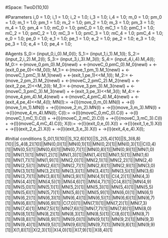 
#Space: TwoD(10,10)

#Parameters
i_0 = 1.0; 
i_1 = 1.0; 
i_2 = 1.0; 
i_3 = 1.0; 
i_4 = 1.0; 
m_0 = 1.0; 
pm_0 = 1.0; 
m_1 = 1.0; 
pm_1 = 1.0; 
m_2 = 1.0; 
pm_2 = 1.0; 
m_3 = 1.0; 
pm_3 = 1.0; 
m_4 = 1.0; 
pm_4 = 1.0; 
mC_0 = 1.0; 
pmC_0 = 1.0; 
mC_1 = 1.0; 
pmC_1 = 1.0; 
mC_2 = 1.0; 
pmC_2 = 1.0; 
mC_3 = 1.0; 
pmC_3 = 1.0; 
mC_4 = 1.0; 
pmC_4 = 1.0; 
e_0 = 1.0; 
pe_0 = 1.0; 
e_1 = 1.0; 
pe_1 = 1.0; 
e_2 = 1.0; 
pe_2 = 1.0; 
e_3 = 1.0; 
pe_3 = 1.0; 
e_4 = 1.0; 
pe_4 = 1.0;

#Agents
S_0:= (input_0,i_0).M_0(l); 
S_1:= (input_1,i_1).M_1(l); 
S_2:= (input_2,i_2).M_2(l); 
S_3:= (input_3,i_3).M_3(l); 
S_4:= (input_4,i_4).M_4(l); 
M_0:= <-(move_0,pm_0).M_0(newl) + <-(moveC_0,pmC_0).M_0(newl) + <-(exit_0,pe_0)<<M_0(l); 
M_1:= <-(move_1,pm_1).M_1(newl) + <-(moveC_1,pmC_1).M_1(newl) + <-(exit_1,pe_1)<<M_1(l); 
M_2:= <-(move_2,pm_2).M_2(newl) + <-(moveC_2,pmC_2).M_2(newl) + <-(exit_2,pe_2)<<M_2(l); 
M_3:= <-(move_3,pm_3).M_3(newl) + <-(moveC_3,pmC_3).M_3(newl) + <-(exit_3,pe_3)<<M_3(l); 
M_4:= <-(move_4,pm_4).M_4(newl) + <-(moveC_4,pmC_4).M_4(newl) + <-(exit_4,pe_4)<<M_4(l); 
MN(l):= ->{l}(move_0,m_0).MN(l) + ->{l}(move_1,m_1).MN(l) + ->{l}(move_2,m_2).MN(l) + ->{l}(move_3,m_3).MN(l) + ->{l}(move_4,m_4).MN(l);
C(l):= ->{l}(moveC_0,mC_0).C(l) + ->{l}(moveC_1,mC_1).C(l) + ->{l}(moveC_2,mC_2).C(l) + ->{l}(moveC_3,mC_3).C(l) + ->{l}(moveC_4,mC_4).C(l);
X(l):= ->{l}(exit_0,e_0).X(l) + ->{l}(exit_1,e_1).X(l) + ->{l}(exit_2,e_2).X(l) + ->{l}(exit_3,e_3).X(l) + ->{l}(exit_4,e_4).X(l);

#Initial conditions
S_0(1,1)[10]||S_1(2,6)[10]||S_2(5,4)[10]||S_3(6,8)[10]||S_4(8,2)[10]||MN(0,0)[1]||MN(0,1)[1]||MN(0,2)[1]||MN(0,3)[1]||C(0,4)[1]||MN(0,5)[1]||MN(0,6)[1]||MN(0,7)[1]||MN(0,8)[1]||MN(0,9)[1]||MN(1,0)[1]||MN(1,1)[1]||MN(1,2)[1]||MN(1,3)[1]||MN(1,4)[1]||MN(1,5)[1]||MN(1,6)[1]||MN(1,7)[1]||MN(1,9)[1]||MN(2,0)[1]||MN(2,1)[1]||MN(2,2)[1]||MN(2,4)[1]||MN(2,5)[1]||MN(2,6)[1]||MN(2,7)[1]||MN(2,8)[1]||MN(2,9)[1]||MN(3,0)[1]||MN(3,1)[1]||MN(3,2)[1]||MN(3,3)[1]||MN(3,4)[1]||MN(3,5)[1]||MN(3,6)[1]||MN(3,7)[1]||MN(3,8)[1]||MN(3,9)[1]||MN(4,1)[1]||C(4,2)[1]||MN(4,3)[1]||MN(4,4)[1]||MN(4,5)[1]||MN(4,6)[1]||MN(4,7)[1]||C(4,8)[1]||MN(4,9)[1]||MN(5,0)[1]||MN(5,1)[1]||MN(5,2)[1]||MN(5,3)[1]||MN(5,4)[1]||MN(5,5)[1]||MN(5,6)[1]||MN(5,7)[1]||MN(5,8)[1]||MN(5,9)[1]||MN(6,0)[1]||MN(6,1)[1]||MN(6,2)[1]||MN(6,3)[1]||MN(6,4)[1]||MN(6,5)[1]||MN(6,6)[1]||MN(6,7)[1]||MN(6,8)[1]||MN(6,9)[1]||C(7,0)[1]||MN(7,1)[1]||MN(7,2)[1]||MN(7,3)[1]||MN(7,4)[1]||MN(7,5)[1]||MN(7,6)[1]||MN(7,7)[1]||MN(7,8)[1]||MN(8,0)[1]||MN(8,1)[1]||MN(8,2)[1]||MN(8,3)[1]||MN(8,5)[1]||C(8,6)[1]||MN(8,7)[1]||MN(8,8)[1]||MN(8,9)[1]||MN(9,0)[1]||MN(9,1)[1]||MN(9,2)[1]||MN(9,3)[1]||MN(9,4)[1]||MN(9,5)[1]||MN(9,6)[1]||MN(9,7)[1]||MN(9,8)[1]||MN(9,9)[1]||X(1,8)[1]||X(2,3)[1]||X(4,0)[1]||X(7,9)[1]||X(8,4)[1]
